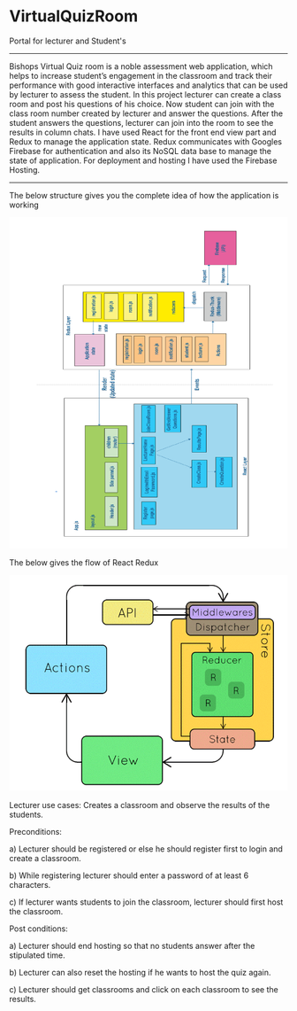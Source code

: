 # VirtualQuizRoom
Portal for lecturer and Student's 

****************************************************************************************************************************************
Bishops Virtual Quiz room is a noble assessment web application, which helps to increase student’s engagement in the classroom
and track their performance with good interactive interfaces and analytics that can be used by lecturer to assess
the student. In this project lecturer can create a class room and post his questions of his choice. Now student can
join with the class room number created by lecturer and answer the questions. After the student answers the questions,
lecturer can join into the room to see the results in column chats. I have used React for the front end view part and
Redux to manage the application state. Redux communicates with Googles Firebase for authentication and also its NoSQL
data base to manage the state of application. For deployment and hosting I have used the Firebase Hosting.

****************************************************************************************************************************************

The below structure gives you the complete idea of how the application is working

![alt text](https://github.com/bonamsrikanth1/VirtualQuizRoom/blob/master/structure.png)


The below gives the flow of React Redux

![alt text](https://github.com/bonamsrikanth1/VirtualQuizRoom/blob/master/ReactReduxFlow.gif)

Lecturer use cases:  Creates a classroom and observe the results of the students.

Preconditions:

a) Lecturer should be registered or else he should register first to login and create a classroom.

b) While registering lecturer should enter a password of at least 6 characters.

c) If lecturer wants students to join the classroom, lecturer should first host the classroom.

Post conditions:

a) Lecturer should end hosting so that no students answer after the stipulated time.

b) Lecturer can also reset the hosting if he wants to host the quiz again.

c) Lecturer should get classrooms and click on each classroom to see the results.

